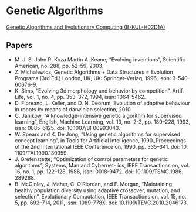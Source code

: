 Genetic Algorithms
==================

[Genetic Algorithms and Evolutionary Computing (B-KUL-H02D1A)](https://onderwijsaanbod.kuleuven.be/syllabi/e/H02D1AE.htm)

## Papers

 - M. J. S. John R. Koza Martin A. Keane, “Evolving inventions”, Scientific American, no. 288, pp. 52–59, 2003.
 - Z. Michalewicz, Genetic Algorithms + Data Structures = Evolution Programs (3rd Ed.) London, UK, UK: Springer-Verlag, 1996, isbn: 3-540-60676-9.
 - K. Sims, “Evolving 3d morphology and behavior by competition”, Artif. Life, vol. 1, no. 4, pp. 353–372, 1994, issn: 1064-5462.
 - D. Floreano, L. Keller, and D. N. Deorum, Evolution of adaptive behaviour in robots by means of darwinian selection, 2010.
 - C. Janikow, “A knowledge-intensive genetic algorithm for supervised learning”, English, Machine Learning, vol. 13, no. 2-3, pp. 189–228, 1993, issn: 0885-6125. doi: 10.1007/BF00993043.
 - W. Spears and K. De Jong, “Using genetic algorithms for supervised concept learning”, in Tools for Artificial Intelligence, 1990.,Proceedings of the 2nd International IEEE Conference on, 1990, pp. 335–341. doi: 10. 1109/TAI.1990.130359.
 - J. Grefenstette, “Optimization of control parameters for genetic algorithms”, Systems, Man and Cybernet- ics, IEEE Transactions on, vol. 16, no. 1, pp. 122–128, 1986, issn: 0018-9472. doi: 10.1109/TSMC.1986. 289288.
 - B. McGinley, J. Maher, C. O’Riordan, and F. Morgan, “Maintaining healthy population diversity using adaptive crossover, mutation, and selection”, Evolutionary Computation, IEEE Transactions on, vol. 15, no. 5, pp. 692–714, 2011, issn: 1089-778X. doi: 10.1109/TEVC.2010.2046173.